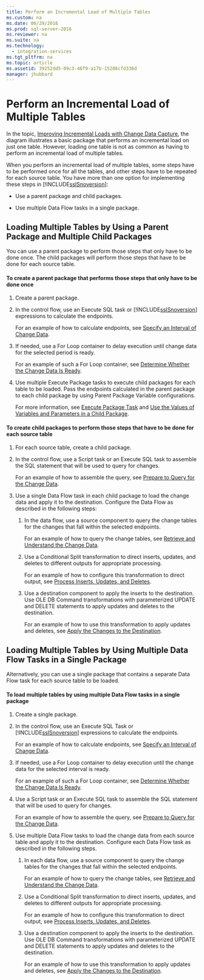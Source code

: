 ```yaml
---
title: Perform an Incremental Load of Multiple Tables
ms.custom: na
ms.date: 06/29/2016
ms.prod: sql-server-2016
ms.reviewer: na
ms.suite: na
ms.technology: 
  - integration-services
ms.tgt_pltfrm: na
ms.topic: article
ms.assetid: 39252dd5-09c3-46f9-a17b-15208cfd336d
manager: jhubbard
---
```

# Perform an Incremental Load of Multiple Tables
In the topic, [Improving Incremental Loads with Change Data Capture](../../Topics/TopicNameNotContainA/Change-Data-Capture--SSIS-.md), the diagram illustrates a basic package that performs an incremental load on just one table. However, loading one table is not as common as having to perform an incremental load of multiple tables.  
  
 When you perform an incremental load of multiple tables, some steps have to be performed once for all the tables, and other steps have to be repeated for each source table. You have more than one option for implementing these steps in [!INCLUDE[ssISnoversion](../../Topics/TopicNameContainA/includes/ssISnoversion_md.md)]:  
  
-   Use a parent package and child packages.  
  
-   Use multiple Data Flow tasks in a single package.  
  
## Loading Multiple Tables by Using a Parent Package and Multiple Child Packages  
 You can use a parent package to perform those steps that only have to be done once. The child packages will perform those steps that have to be done for each source table.  
  
#### To create a parent package that performs those steps that only have to be done once  
  
1.  Create a parent package.  
  
2.  In the control flow, use an Execute SQL task or [!INCLUDE[ssISnoversion](../../Topics/TopicNameContainA/includes/ssISnoversion_md.md)] expressions to calculate the endpoints.  
  
     For an example of how to calculate endpoints, see [Specify an Interval of Change Data](../../Topics/TopicNameNotContainA/Specify-an-Interval-of-Change-Data.md).  
  
3.  If needed, use a For Loop container to delay execution until change data for the selected period is ready.  
  
     For an example of such a For Loop container, see [Determine Whether the Change Data Is Ready](../../Topics/TopicNameNotContainA/Determine-Whether-the-Change-Data-Is-Ready.md).  
  
4.  Use multiple Execute Package tasks to execute child packages for each table to be loaded. Pass the endpoints calculated in the parent package to each child package by using Parent Package Variable configurations.  
  
     For more information, see [Execute Package Task](../../Topics/TopicNameNotContainA/Execute-Package-Task.md) and [Use the Values of Variables and Parameters in a Child Package](../../Topics/TopicNameContainA/Use-the-Values-of-Variables-and-Parameters-in-a-Child-Package.md).  
  
#### To create child packages to perform those steps that have to be done for each source table  
  
1.  For each source table, create a child package.  
  
2.  In the control flow, use a Script task or an Execute SQL task to assemble the SQL statement that will be used to query for changes.  
  
     For an example of how to assemble the query, see [Prepare to Query for the Change Data](../../Topics/TopicNameNotContainA/Prepare-to-Query-for-the-Change-Data.md).  
  
3.  Use a single Data Flow task in each child package to load the change data and apply it to the destination. Configure the Data Flow as described in the following steps:  
  
    1.  In the data flow, use a source component to query the change tables for the changes that fall within the selected endpoints.  
  
         For an example of how to query the change tables, see [Retrieve and Understand the Change Data](../../Topics/TopicNameNotContainA/Retrieve-and-Understand-the-Change-Data.md).  
  
    2.  Use a Conditional Split transformation to direct inserts, updates, and deletes to different outputs for appropriate processing.  
  
         For an example of how to configure this transformation to direct output, see [Process Inserts, Updates, and Deletes](../../Topics/TopicNameNotContainA/Process-Inserts--Updates--and-Deletes.md).  
  
    3.  Use a destination component to apply the inserts to the destination. Use OLE DB Command transformations with parameterized UPDATE and DELETE statements to apply updates and deletes to the destination.  
  
         For an example of how to use this transformation to apply updates and deletes, see [Apply the Changes to the Destination](../../Topics/TopicNameNotContainA/Apply-the-Changes-to-the-Destination.md).  
  
## Loading Multiple Tables by Using Multiple Data Flow Tasks in a Single Package  
 Alternatively, you can use a single package that contains a separate Data Flow task for each source table to be loaded.  
  
#### To load multiple tables by using multiple Data Flow tasks in a single package  
  
1.  Create a single package.  
  
2.  In the control flow, use an Execute SQL Task or [!INCLUDE[ssISnoversion](../../Topics/TopicNameContainA/includes/ssISnoversion_md.md)] expressions to calculate the endpoints.  
  
     For an example of how to calculate endpoints, see [Specify an Interval of Change Data](../../Topics/TopicNameNotContainA/Specify-an-Interval-of-Change-Data.md).  
  
3.  If needed, use a For Loop container to delay execution until the change data for the selected interval is ready.  
  
     For an example of such a For Loop container, see [Determine Whether the Change Data Is Ready](../../Topics/TopicNameNotContainA/Determine-Whether-the-Change-Data-Is-Ready.md).  
  
4.  Use a Script task or an Execute SQL task to assemble the SQL statement that will be used to query for changes.  
  
     For an example of how to assemble the query, see [Prepare to Query for the Change Data](../../Topics/TopicNameNotContainA/Prepare-to-Query-for-the-Change-Data.md).  
  
5.  Use multiple Data Flow tasks to load the change data from each source table and apply it to the destination. Configure each Data Flow task as described in the following steps.  
  
    1.  In each data flow, use a source component to query the change tables for the changes that fall within the selected endpoints.  
  
         For an example of how to query the change tables, see [Retrieve and Understand the Change Data](../../Topics/TopicNameNotContainA/Retrieve-and-Understand-the-Change-Data.md).  
  
    2.  Use a Conditional Split transformation to direct inserts, updates, and deletes to different outputs for appropriate processing.  
  
         For an example of how to configure this transformation to direct output, see [Process Inserts, Updates, and Deletes](../../Topics/TopicNameNotContainA/Process-Inserts--Updates--and-Deletes.md).  
  
    3.  Use a destination component to apply the inserts to the destination. Use OLE DB Command transformations with parameterized UPDATE and DELETE statements to apply updates and deletes to the destination.  
  
         For an example of how to use this transformation to apply updates and deletes, see [Apply the Changes to the Destination](../../Topics/TopicNameNotContainA/Apply-the-Changes-to-the-Destination.md).
